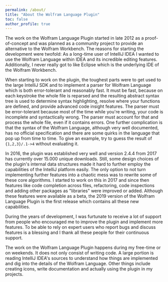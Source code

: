 ```yaml
---
permalink: /about/
title: "About the Wolfram Language Plugin"
toc: false
author_profile: true
---
```


The work on the Wolfram Language Plugin started in late 2012 as a proof-of-concept and was planned as a community 
project to provide an alternative to the Wolfram Workbench.
The reasons for starting the development were twofold: As a long-time user of IntelliJ IDEA 
I wanted to use the Wolfram Language within IDEA and its incredible editing features. Additionally,
I never really got to like Eclipse which is the underlying IDE of the Wolfram Workbench.

When starting to work on the plugin, the toughest parts were to get used to the large IntelliJ SDK and to 
implement a parser for Wolfram Language which is both error-tolerant and reasonably fast.
It must be fast, because on each keystroke the whole file is reparsed and the resulting abstract syntax tree is
used to determine syntax highlighting, resolve where your functions are defined, and provide advanced code insight
features. The parser must be error-tolerant because most of the time while you're writing, your code is incomplete
and syntactically wrong.
The parser must account for that and process the whole file, even if it contains errors.
One further complication is that the syntax of the Wolfram Language, although very well documented, has no official
specification and there are some quirks in the language that pop up from time to time.
To give an example, try to guess the result of `{1,2,3}/.1->4` without evaluating it.

In 2016, the plugin was established very well and version 2.4.4 from 2017 has currently over 15.000 unique downloads.
Still, some design choices of the plugin's internal data structures made it hard to further employ the capabilities
of the IntelliJ platform easily.
The only option to not turn implementing further features into a chaotic mess was to rewrite some of these core
algorithms.
I started to work on this in 2017 and since then features like code completion across files, refactoring, code 
inspections and adding other packages as "libraries" were improved or added.
Although these features were available as a beta, the 2019 version of the Wolfram Language Plugin is the first 
release which contains all these new capabilities.

During the years of development, I was furtunate to receive a lot of support from people who encouraged me to improve
the plugin and implement more features.
To be able to rely on expert users who report bugs and discuss features is a blessing and I thank all these people
for their continuous support.

The work on the Wolfram Language Plugin happens during my free-time or on weekends.
It does not only consist of writing code.
A large portion is reading IntelliJ IDEA's sources to understand how things are implemented and dig into the details
of the Wolfram Language.
Other things include creating icons, write documentation and actually using the plugin in my projects.